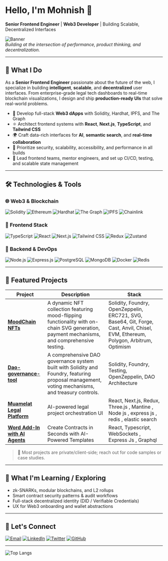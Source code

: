 # Hello, I'm Mohnish 👋  
**Senior Frontend Engineer** | **Web3 Developer** | Building Scalable, Decentralized Interfaces

![Banner](https://raw.githubusercontent.com/mohnishdev/mohnishdev/main/assets/banner.gif)  
*Building at the intersection of performance, product thinking, and decentralization.*

---

## 🚀 What I Do

As a **Senior Frontend Engineer** passionate about the future of the web, I specialize in building **intelligent**, **scalable**, and **decentralized** user interfaces. From enterprise-grade legal tech dashboards to real-time blockchain visualizations, I design and ship **production-ready UIs** that solve real-world problems.

- 🔗 Develop full-stack **Web3 dApps** with Solidity, Hardhat, IPFS, and The Graph  
- ⚛️ Architect frontend systems with **React**, **Next.js**, **TypeScript**, and **Tailwind CSS**  
- 🌍 Craft data-rich interfaces for **AI**, **semantic search**, and **real-time collaboration**  
- 🔐 Prioritize security, scalability, accessibility, and performance in all builds  
- 🧠 Lead frontend teams, mentor engineers, and set up CI/CD, testing, and scalable state management  

---

## 🛠️ Technologies & Tools

### 🌐 **Web3 & Blockchain**
![Solidity](https://img.shields.io/badge/Solidity-%23363636.svg?style=for-the-badge&logo=solidity&logoColor=white)
![Ethereum](https://img.shields.io/badge/Ethereum-3C3C3D?style=for-the-badge&logo=ethereum&logoColor=white)
![Hardhat](https://img.shields.io/badge/Hardhat-FFF100?style=for-the-badge&logo=hardhat&logoColor=black)
![The Graph](https://img.shields.io/badge/TheGraph-5A3E85?style=for-the-badge&logo=the-graph&logoColor=white)
![IPFS](https://img.shields.io/badge/IPFS-65C2CB?style=for-the-badge&logo=ipfs&logoColor=white)
![Chainlink](https://img.shields.io/badge/Chainlink-375BD2?style=for-the-badge&logo=chainlink&logoColor=white)

### 🎯 **Frontend Stack**
![TypeScript](https://img.shields.io/badge/TypeScript-007ACC?style=for-the-badge&logo=typescript&logoColor=white)
![React](https://img.shields.io/badge/React-20232A?style=for-the-badge&logo=react&logoColor=61DAFB)
![Next.js](https://img.shields.io/badge/Next.js-000000?style=for-the-badge&logo=nextdotjs&logoColor=white)
![Tailwind CSS](https://img.shields.io/badge/Tailwind_CSS-38B2AC?style=for-the-badge&logo=tailwind-css&logoColor=white)
![Redux](https://img.shields.io/badge/Redux-593D88?style=for-the-badge&logo=redux&logoColor=white)
![Zustand](https://img.shields.io/badge/Zustand-%23000000.svg?style=for-the-badge&logo=data:image/svg+xml;base64,...&logoColor=white)

### 🧰 **Backend & DevOps**
![Node.js](https://img.shields.io/badge/Node.js-339933?style=for-the-badge&logo=nodedotjs&logoColor=white)
![Express.js](https://img.shields.io/badge/Express.js-000000?style=for-the-badge&logo=express&logoColor=white)
![PostgreSQL](https://img.shields.io/badge/PostgreSQL-4169E1?style=for-the-badge&logo=postgresql&logoColor=white)
![MongoDB](https://img.shields.io/badge/MongoDB-47A248?style=for-the-badge&logo=mongodb&logoColor=white)
![Docker](https://img.shields.io/badge/Docker-2496ED?style=for-the-badge&logo=docker&logoColor=white)
![Redis](https://img.shields.io/badge/Redis-DC382D?style=for-the-badge&logo=redis&logoColor=white)

---

## 💼 Featured Projects

| Project | Description | Stack |
|--------|-------------|-------|
| [**MoodChain NFTs**](https://github.com/mohnishdev/EmotionNFT) | A dynamic NFT collection featuring mood-flipping functionality with on-chain SVG generation, payment mechanisms, and comprehensive testing. |Solidity, Foundry, OpenZeppelin, ERC721, SVG, Base64, Git, Forge, Cast, Anvil, Chisel, EVM, Ethereum, Polygon, Arbitrum, Optimism |
| [**Dao-governance-tool**](https://github.com/mohnishdev/decentralized-governance-system) | A comprehensive DAO governance system built with Solidity and Foundry, featuring proposal management, voting mechanisms, and treasury controls. | Solidity, Foundry, Testing, OpenZeppelin, DAO Architecture |
| [**Muamelat Legal Platform**](https://www.mecellem.com/en/products/muamelat) | AI-powered legal project orchestration UI | React, Next.js, Redux, Three.js , Mantine , Node js , express js , redis , elastic search |
| [**Word Add-In with AI Agents**](https://www.mecellem.com/en/products/muellif) |Create Contracts in Seconds with AI-Powered Templates | React, Typescript, WebSockets , Express Js , Graphql |

> 📌 Most projects are private/client-side; reach out for code samples or case studies.

---

## 🧠 What I'm Learning / Exploring
- zk-SNARKs, modular blockchains, and L2 rollups  
- Smart contract security patterns & audit workflows  
- Full-stack decentralized identity (DID / Verifiable Credentials)  
- UX for Web3 onboarding and wallet abstractions  

---

## 📢 Let's Connect

[![Email](https://img.shields.io/badge/Email-FF4088?style=for-the-badge&logo=gmail&logoColor=white)](mailto:devmohnishsharma@gmail.com)
[![LinkedIn](https://img.shields.io/badge/LinkedIn-0A66C2?style=for-the-badge&logo=linkedin&logoColor=white)](https://linkedin.com/in/mohnishdev)
[![Twitter](https://img.shields.io/badge/Twitter-1DA1F2?style=for-the-badge&logo=twitter&logoColor=white)](https://twitter.com/yourhandle)
[![GitHub](https://img.shields.io/badge/GitHub-181717?style=for-the-badge&logo=github&logoColor=white)](https://github.com/mohnishdev)

---

![Top Langs](https://github-readme-stats.vercel.app/api/top-langs/?username=mohnishdev&layout=compact&theme=radical)
